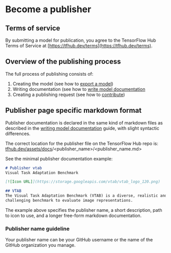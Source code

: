 <!--* freshness: { owner: 'maringeo' } *-->

# Become a publisher

## Terms of service

By submitting a model for publication, you agree to the TensorFlow Hub Terms of
Service at [https://tfhub.dev/terms](https://tfhub.dev/terms).

## Overview of the publishing process

The full process of publishing consists of:

1.  Creating the model (see how to
    [export a model](exporting_tf2_saved_model.md))
1.  Writing documentation (see how to
    [write model documentation](writing_model_documentation.md)
1.  Creating a publishing request (see how to
    [contribute](contribute_a_model.md))

## Publisher page specific markdown format

Publisher documentation is declared in the same kind of markdown files as
described in the [writing model documentation](writing_model_documentation)
guide, with slight syntactic differences.

The correct location for the publisher file on the TensorFlow Hub repo is:
[tfhub.dev/assets/docs](https://github.com/tensorflow/tfhub.dev/tree/master/assets/docs)/\<publisher_name>/\<publisher_name.md>

See the minimal publisher documentation example:

```markdown
# Publisher vtab
Visual Task Adaptation Benchmark

[![Icon URL]](https://storage.googleapis.com/vtab/vtab_logo_120.png)

## VTAB
The Visual Task Adaptation Benchmark (VTAB) is a diverse, realistic and
challenging benchmark to evaluate image representations.
```

The example above specifies the publisher name, a short description, path to
icon to use, and a longer free-form markdown documentation.

### Publisher name guideline

Your publisher name can be your GitHub username or the name of the GitHub
organization you manage.
